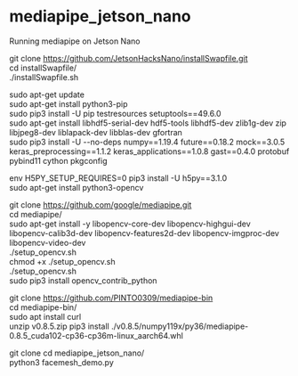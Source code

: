 # mediapipe_jetson_nano
Running mediapipe on Jetson Nano

git clone https://github.com/JetsonHacksNano/installSwapfile.git     
cd installSwapfile/   
./installSwapfile.sh       
  
sudo apt-get update  
sudo apt-get install python3-pip       
sudo pip3 install -U pip testresources setuptools==49.6.0    
sudo apt-get install libhdf5-serial-dev hdf5-tools libhdf5-dev zlib1g-dev zip libjpeg8-dev liblapack-dev libblas-dev gfortran     
sudo pip3 install -U --no-deps numpy==1.19.4 future==0.18.2 mock==3.0.5 keras_preprocessing==1.1.2 keras_applications==1.0.8 gast==0.4.0 protobuf pybind11 cython pkgconfig      
  
  
env H5PY_SETUP_REQUIRES=0 pip3 install -U h5py==3.1.0     
sudo apt-get install python3-opencv      
  
git clone https://github.com/google/mediapipe.git     
cd mediapipe/        
sudo apt-get install -y libopencv-core-dev  libopencv-highgui-dev libopencv-calib3d-dev libopencv-features2d-dev libopencv-imgproc-dev libopencv-video-dev          
./setup_opencv.sh         
chmod +x ./setup_opencv.sh       
./setup_opencv.sh    
sudo pip3 install opencv_contrib_python       
  
git clone https://github.com/PINTO0309/mediapipe-bin       
cd mediapipe-bin/  
sudo apt install curl    
unzip v0.8.5.zip 
pip3 install ./v0.8.5/numpy119x/py36/mediapipe-0.8.5_cuda102-cp36-cp36m-linux_aarch64.whl 

git clone 
cd mediapipe_jetson_nano/  
python3 facemesh_demo.py    
